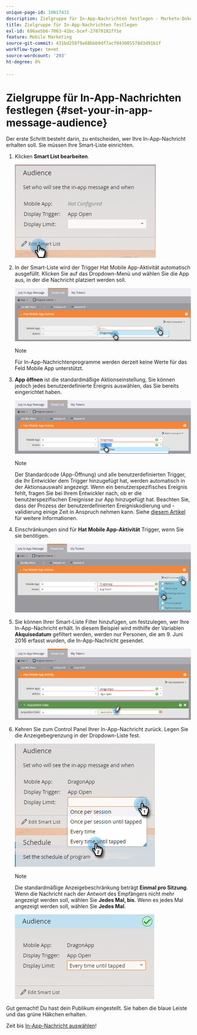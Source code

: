 ```yaml
---
unique-page-id: 10617431
description: Zielgruppe für In-App-Nachrichten festlegen - Marketo-Dokumente - Produktdokumentation
title: Zielgruppe für In-App-Nachrichten festlegen
exl-id: 696ae5b6-7063-41bc-bcef-27879182ff1e
feature: Mobile Marketing
source-git-commit: 431bd258f9a68bbb9df7acf043085578d3d91b1f
workflow-type: tm+mt
source-wordcount: '293'
ht-degree: 0%

---
```


# Zielgruppe für In-App-Nachrichten festlegen {#set-your-in-app-message-audience}

Der erste Schritt besteht darin, zu entscheiden, wer Ihre In-App-Nachricht erhalten soll. Sie müssen Ihre Smart-Liste einrichten.

1. Klicken **Smart List bearbeiten**.

   ![](assets/image2016-5-9-15-3a15-3a7.png)

1. In der Smart-Liste wird der Trigger Hat Mobile App-Aktivität automatisch ausgefüllt. Klicken Sie auf das Dropdown-Menü und wählen Sie die App aus, in der die Nachricht platziert werden soll.

   ![](assets/image2016-5-9-15-3a18-3a10.png)

   >[!NOTE]
   >
   >Für In-App-Nachrichtenprogramme werden derzeit keine Werte für das Feld Mobile App unterstützt.

1. **App öffnen** ist die standardmäßige Aktionseinstellung, Sie können jedoch jedes benutzerdefinierte Ereignis auswählen, das Sie bereits eingerichtet haben.

   ![](assets/image2016-5-9-15-3a20-3a23.png)

   >[!NOTE]
   >
   >Der Standardcode (App-Öffnung) und alle benutzerdefinierten Trigger, die Ihr Entwickler dem Trigger hinzugefügt hat, werden automatisch in der Aktionsauswahl angezeigt. Wenn ein benutzerspezifisches Ereignis fehlt, fragen Sie bei Ihrem Entwickler nach, ob er die benutzerspezifischen Ereignisse zur App hinzugefügt hat. Beachten Sie, dass der Prozess der benutzerdefinierten Ereigniskodierung und -validierung einige Zeit in Anspruch nehmen kann. Siehe [diesem Artikel](/help/marketo/product-docs/mobile-marketing/admin/before-you-create-push-notifications-and-in-app-messages.md) für weitere Informationen.

1. Einschränkungen sind für **Hat Mobile App-Aktivität** Trigger, wenn Sie sie benötigen.

   ![](assets/image2016-5-9-15-3a22-3a27.png)

1. Sie können Ihrer Smart-Liste Filter hinzufügen, um festzulegen, wer Ihre In-App-Nachricht erhält. In diesem Beispiel wird mithilfe der Variablen **Akquisedatum** gefiltert werden, werden nur Personen, die am 9. Juni 2016 erfasst wurden, die In-App-Nachricht gesendet.

   ![](assets/image2016-5-9-15-3a26-3a2.png)

1. Kehren Sie zum Control Panel Ihrer In-App-Nachricht zurück. Legen Sie die Anzeigebegrenzung in der Dropdown-Liste fest.

   ![](assets/image2016-5-9-15-3a30-3a35.png)

   >[!NOTE]
   >
   >Die standardmäßige Anzeigebeschränkung beträgt **Einmal pro Sitzung**. Wenn die Nachricht nach der Antwort des Empfängers nicht mehr angezeigt werden soll, wählen Sie **Jedes Mal, bis**. Wenn es jedes Mal angezeigt werden soll, wählen Sie **Jedes Mal**.

   ![](assets/image2016-5-9-15-3a32-3a6.png)

Gut gemacht! Du hast dein Publikum eingestellt. Sie haben die blaue Leiste und das grüne Häkchen erhalten.

Zeit bis [In-App-Nachricht auswählen](/help/marketo/product-docs/mobile-marketing/in-app-messages/sending-your-in-app-message/select-your-in-app-message.md)!
